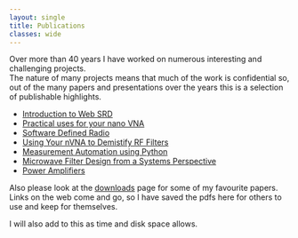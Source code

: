 ```yaml
---
layout: single
title: Publications
classes: wide
---
```

Over more than 40 years I have worked on numerous interesting and challenging projects.  
The nature of many projects means that much of the work is confidential so, out of the 
many papers and presentations over the years this is a selection of publishable highlights.

<!-- [Introduction to Web SDR] -->
 * [Introduction to Web SRD](/assets/pdf/WebSdr.pdf)
 * [Practical uses for   your nano VNA](/assets/pdf/RSGB_Convention-2023.pdf)
 * [Software  Defined Radio](/assets/pdf/A_NewGoldenAgeOfRadio.pdf)
 * [Using Your nVNA to Demistify RF Filters](/assets/pdf/RadCommArticle.pdf)
 * [Measurement Automation using Python](/assets/pdf/MeasurementAutomationusingPython.pdf)
 * [Microwave Filter Design from a Systems Perspective](/assets/pdf/S403-004-2.pdf)
 * [Power Amplifiers](/assets/pdf/PowerAmpTrends.pdf)

Also please look at the [downloads](/downloads.html) page for some of my favourite papers.  Links on the web come and go, so I have saved the pdfs here for others to use and keep for themselves. 

I will also add to this as time and disk space allows.